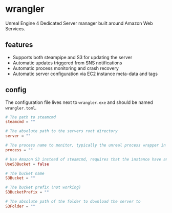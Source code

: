 # wrangler
Unreal Engine 4 Dedicated Server manager built around Amazon Web Services.

## features
* Supports both steampipe and S3 for updating the server
* Automatic updates triggered from SNS notifications
* Automatic process monitoring and crash recovery
* Automatic server configuration via EC2 instance meta-data and tags

## config
The configuration file lives next to `wrangler.exe` and should be named `wrangler.toml`.

```toml
# The path to steamcmd
steamcmd = ""

# The absolute path to the servers root directory
server = ""

# The process name to monitor, typically the unreal process wrapper in the games root folder
process = ""

# Use Amazon S3 instead of steamcmd, requires that the instance have an assigned IAM role with S3 access
UseS3Bucket = false

# The bucket name
S3Bucket = ""

# The bucket prefix (not working)
S3BucketPrefix = ""

# The absolute path of the folder to download the server to
S3Folder = ""
```
